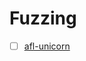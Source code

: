 # Fuzzing

- [ ] [afl-unicorn](https://medium.com/hackernoon/afl-unicorn-part-2-fuzzing-the-unfuzzable-bea8de3540a5)


<div id="current-page-progress-bar"></div>